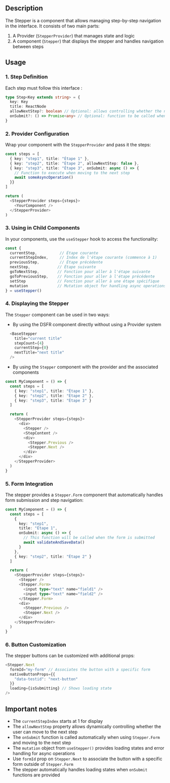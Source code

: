 
## Description


The Stepper is a component that allows managing step-by-step navigation in the interface. It consists of two main parts:


1. A Provider (`StepperProvider`) that manages state and logic
2. A component (`Stepper`) that displays the stepper and handles navigation between steps


## Usage

### 1. Step Definition


Each step must follow this interface :

```typescript
type Step<Key extends string> = {
  key: Key
  title: ReactNode
  allowNextStep?: boolean // Optional: allows controlling whether the next step is accessible
  onSubmit?: () => Promise<any> // Optional: function to be called when the current step is submitted and valid
}
```


### 2. Provider Configuration


Wrap your component with the `StepperProvider` and pass it the steps:

```typescript
const steps = [
  { key: "step1", title: "Étape 1" },
  { key: "step2", title: "Étape 2", allowNextStep: false },
  { key: "step3", title: "Étape 3", onSubmit: async () => {
    // Function to execute when moving to the next step
    await someAsyncOperation()
  }}
]

return (
  <StepperProvider steps={steps}>
    <YourComponent />
  </StepperProvider>
)
```


### 3. Using in Child Components


In your components, use the `useStepper` hook to access the functionality:

```typescript
const {
  currentStep,          // Étape courante
  currentStepIndex,     // Index de l'étape courante (commence à 1)
  previousStep,         // Étape précédente
  nextStep,            // Étape suivante
  goToNextStep,        // Fonction pour aller à l'étape suivante
  goToPreviousStep,    // Fonction pour aller à l'étape précédente
  setStep              // Fonction pour aller à une étape spécifique
  mutation             // Mutation object for handling async operations
} = useStepper()
```


### 4. Displaying the Stepper

The `Stepper` component can be used in two ways:

- By using the DSFR component directly without using a Provider system

```typescript
  <BaseStepper
    title="current title"
    stepCount={4}
    currentStep={0}
    nextTitle="next title"
  />
```

- By using the `Stepper` component with the provider and the associated components

```typescript
const MyComponent = () => {
  const steps = [
    { key: "step1", title: "Étape 1" },
    { key: "step2", title: "Étape 2" },
    { key: "step3", title: "Étape 3" }
  ]

  return (
    <StepperProvider steps={steps}>
      <div>
        <Stepper />
        <StepContent />
        <div>
          <Stepper.Previous />
          <Stepper.Next />
        </div>
      </div>
    </StepperProvider>
  )
}
```


### 5. Form Integration

The stepper provides a `Stepper.Form` component that automatically handles form submission and step navigation:

```typescript
const MyComponent = () => {
  const steps = [
    { 
      key: "step1", 
      title: "Étape 1",
      onSubmit: async () => {
        // This function will be called when the form is submitted
        await validateAndSaveData()
      }
    },
    { key: "step2", title: "Étape 2" }
  ]

  return (
    <StepperProvider steps={steps}>
      <Stepper />
      <Stepper.Form>
        <input type="text" name="field1" />
        <input type="text" name="field2" />
      </Stepper.Form>
      <div>
        <Stepper.Previous />
        <Stepper.Next />
      </div>
    </StepperProvider>
  )
}
```

### 6. Button Customization

The stepper buttons can be customized with additional props:

```typescript
<Stepper.Next 
  formId="my-form" // Associates the button with a specific form
  nativeButtonProps={{ 
    "data-testid": "next-button" 
  }}
  loading={isSubmitting} // Shows loading state
/>
```

## Important notes


- The `currentStepIndex` starts at 1 for display
- The `allowNextStep` property allows dynamically controlling whether the user can move to the next step
- The `onSubmit` function is called automatically when using `Stepper.Form` and moving to the next step
- The `mutation` object from `useStepper()` provides loading states and error handling for async operations
- Use `formId` prop on `Stepper.Next` to associate the button with a specific form outside of `Stepper.Form`
- The stepper automatically handles loading states when `onSubmit` functions are provided